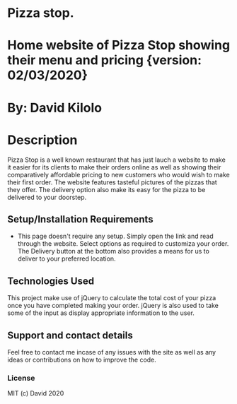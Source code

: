 # Pizza stop.
# Home website of Pizza Stop showing their menu and pricing {version: 02/03/2020}
# By: David Kilolo
# Description
Pizza Stop is a well known restaurant that has just lauch a website to make it easier for its clients to make their orders online as well as showing their comparatively affordable pricing to new customers who would wish to make their first order. The website features tasteful pictures of the pizzas that they offer. The delivery option also make its easy for the pizza to be delivered to your doorstep.
## Setup/Installation Requirements
* This page doesn't require any setup. Simply open the link and read through the website. Select options as required to customiza your order. The Delivery button at the bottom also provides a means for us to deliver to your preferred location.
## Technologies Used
This project make use of jQuery to calculate the total cost of your pizza once you have completed making your order. jQuery is also used to take some of the input as display appropriate information to the user.
## Support and contact details
Feel free to contact me incase of any issues with the site as well as any ideas or contributions on how to improve the code.
### License
MIT (c) David 2020